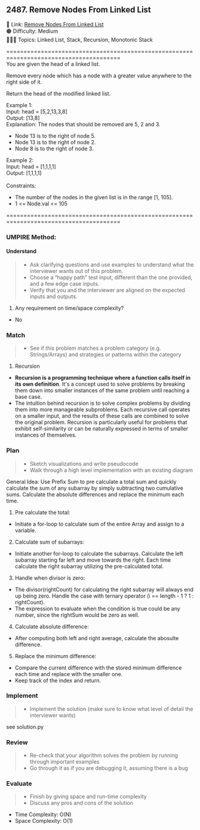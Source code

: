 ## 2487. Remove Nodes From Linked List

📎 Link: [Remove Nodes From Linked List](https://leetcode.com/problems/remove-nodes-from-linked-list/description/)<br>
🟠 Difficulty: Medium<br>
👩🏻‍💻 Topics: Linked List, Stack, Recursion, Monotonic Stack<br>

=======================================================================================<br>
You are given the head of a linked list.<br>

Remove every node which has a node with a greater value anywhere to the right side of it.<br>

Return the head of the modified linked list.<br>

Example 1:<br>
Input: head = [5,2,13,3,8]<br>
Output: [13,8]<br>
Explanation: The nodes that should be removed are 5, 2 and 3.

- Node 13 is to the right of node 5.<br>
- Node 13 is to the right of node 2.<br>
- Node 8 is to the right of node 3.<br>

Example 2:<br>
Input: head = [1,1,1,1]<br>
Output: [1,1,1,1]<br>
<br>
Constraints:

- The number of the nodes in the given list is in the range [1, 105].<br>
- 1 <= Node.val <= 105<br>

=======================================================================================<br>

### UMPIRE Method:

#### Understand

> - Ask clarifying questions and use examples to understand what the interviewer wants out of this problem.
> - Choose a “happy path” test input, different than the one provided, and a few edge case inputs.
> - Verify that you and the interviewer are aligned on the expected inputs and outputs.

1. Any requirement on time/space complexity?

- No

### Match

> - See if this problem matches a problem category (e.g. Strings/Arrays) and strategies or patterns within the category

1.  Recursion<br>

- **Recursion is a programming technique where a function calls itself in its own definition**. It's a concept used to solve problems by breaking them down into smaller instances of the same problem until reaching a base case.
- The intuition behind recursion is to solve complex problems by dividing them into more manageable subproblems. Each recursive call operates on a smaller input, and the results of these calls are combined to solve the original problem. Recursion is particularly useful for problems that exhibit self-similarity or can be naturally expressed in terms of smaller instances of themselves.

### Plan

> - Sketch visualizations and write pseudocode
> - Walk through a high level implementation with an existing diagram

General Idea: Use Prefix Sum to pre calculate a total sum and quickly calculate the sum of any subarray by simply subtracting two cumulative sums. Calculate the absolute differences and replace the minimum each time.

1. Pre calculate the total:

- Initiate a for-loop to calculate sum of the entire Array and assign to a variable.

2. Calculate sum of subarrays:

- Initiate another for-loop to calculate the subarrays. Calculate the left subarray starting far left and move towards the right. Each time calculate the right subarray utilizing the pre-calculated total.

3. Handle when divisor is zero:

- The divisor(rightCount) for calculating the right subarray will always end up being zero. Handle the case with ternary operator (i == length - 1 ? 1 : rightCount).
- The expression to evaluate when the condition is true could be any number, since the rightSum would be zero as well.

4. Calculate absolute difference:

- After computing both left and right average, calculate the abosulte difference.

5. Replace the minimum difference:

- Compare the current difference with the stored minimum difference each time and replace with the smaller one.
- Keep track of the index and return.

### Implement

> - Implement the solution (make sure to know what level of detail the interviewer wants)

see solution.py

### Review

> - Re-check that your algorithm solves the problem by running through important examples
> - Go through it as if you are debugging it, assuming there is a bug

### Evaluate

> - Finish by giving space and run-time complexity
> - Discuss any pros and cons of the solution

- Time Complexity: O(N)
- Space Complexity: O(1)
